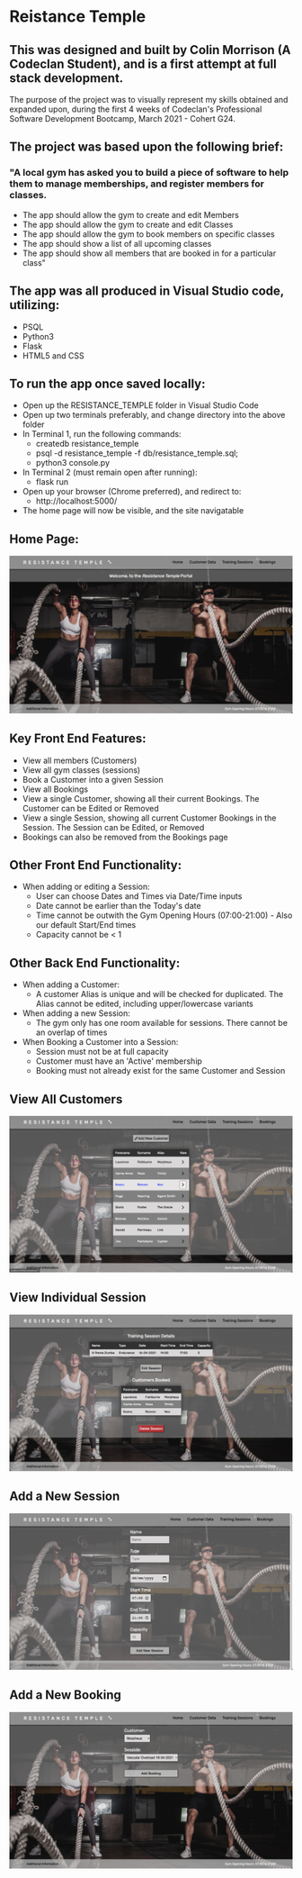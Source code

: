 # Reistance Temple


## This was designed and built by Colin Morrison (A Codeclan Student), and is a first attempt at full stack development.

The purpose of the project was to visually represent my skills obtained and expanded upon, during the first 4 weeks of Codeclan's Professional Software Development Bootcamp, March 2021 - Cohert G24.


## The project was based upon the following brief:

### "A local gym has asked you to build a piece of software to help them to manage memberships, and register members for classes.
* The app should allow the gym to create and edit Members
* The app should allow the gym to create and edit Classes
* The app should allow the gym to book members on specific classes
* The app should show a list of all upcoming classes
* The app should show all members that are booked in for a particular class"


## The app was all produced in Visual Studio code, utilizing:
* PSQL
* Python3
* Flask
* HTML5 and CSS


## To run the app once saved locally:
* Open up the RESISTANCE_TEMPLE folder in Visual Studio Code
* Open up two terminals preferably, and change directory into the above folder
* In Terminal 1, run the following commands:
    * createdb resistance_temple
    * psql -d resistance_temple -f db/resistance_temple.sql;
    * python3 console.py
* In Terminal 2 (must remain open after running):
    * flask run
* Open up your browser (Chrome preferred), and redirect to:
    * http://localhost:5000/
* The home page will now be visible, and the site navigatable

## Home Page:
![Home_page](readme_images/home.png)


## Key Front End Features:
* View all members (Customers)
* View all gym classes (sessions)
* Book a Customer into a given Session
* View all Bookings
* View a single Customer, showing all their current Bookings. The Customer can be Edited or Removed
* View a single Session, showing all current Customer Bookings in the Session. The Session can be Edited, or Removed
* Bookings can also be removed from the Bookings page


## Other Front End Functionality:
* When adding or editing a Session:
    * User can choose Dates and Times via Date/Time inputs
    * Date cannot be earlier than the Today's date
    * Time cannot be outwith the Gym Opening Hours (07:00-21:00) - Also our default Start/End times
    * Capacity cannot be < 1


## Other Back End Functionality:
* When adding a Customer:
    * A customer Alias is unique and will be checked for duplicated. The Alias cannot be edited, including upper/lowercase variants
* When adding a new Session:
    * The gym only has one room available for sessions. There cannot be an overlap of times
* When Booking a Customer into a Session:
    * Session must not be at full capacity
    * Customer must have an 'Active' membership
    * Booking must not already exist for the same Customer and Session


## View All Customers
![All Customers](readme_images/customers_view.png)


## View Individual Session
![One Session](readme_images/session_view.png)


## Add a New Session
![New Session](readme_images/session_add.png)


## Add a New Booking
![New Booking](readme_images/booking_add.png)